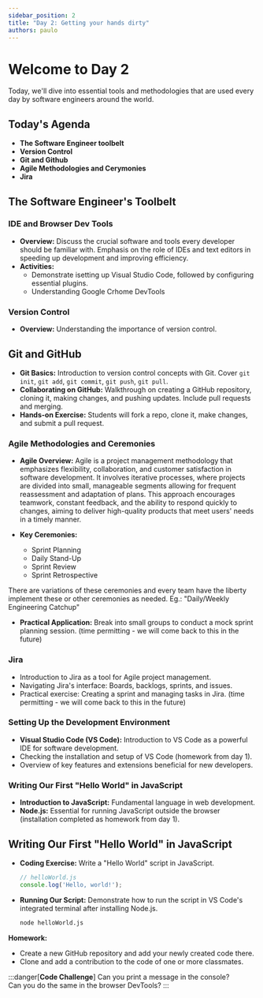 ```yaml
---
sidebar_position: 2
title: "Day 2: Getting your hands dirty"
authors: paulo
---
```


# Welcome to Day 2

Today, we'll dive into essential tools and methodologies that are used every day by software engineers around the world.

## Today's Agenda

- **The Software Engineer toolbelt**
- **Version Control**
- **Git and Github**
- **Agile Methodologies and Cerymonies**
- **Jira**

## The Software Engineer's Toolbelt

### IDE and Browser Dev Tools
- **Overview:** Discuss the crucial software and tools every developer should be familiar with. Emphasis on the role of IDEs and text editors in speeding up development and improving efficiency.
- **Activities:** 
    - Demonstrate isetting up Visual Studio Code, followed by configuring essential plugins.
    - Understanding Google Crhome DevTools

### Version Control

- **Overview:**  Understanding the importance of version control.

## Git and GitHub

- **Git Basics:** Introduction to version control concepts with Git. Cover `git init`, `git add`, `git commit`, `git push`, `git pull`.
- **Collaborating on GitHub:** Walkthrough on creating a GitHub repository, cloning it, making changes, and pushing updates. Include pull requests and merging.
- **Hands-on Exercise:** Students will fork a repo, clone it, make changes, and submit a pull request.

### Agile Methodologies and Ceremonies

- **Agile Overview:** 
Agile is a project management methodology that emphasizes flexibility, collaboration, and customer satisfaction in software development. It involves iterative processes, where projects are divided into small, manageable segments allowing for frequent reassessment and adaptation of plans. This approach encourages teamwork, constant feedback, and the ability to respond quickly to changes, aiming to deliver high-quality products that meet users' needs in a timely manner.

- **Key Ceremonies:** 
    - Sprint Planning
    - Daily Stand-Up
    - Sprint Review
    - Sprint Retrospective

There are variations of these ceremonies and every team have the liberty implement these or other ceremonies as needed.
Eg.: "Daily/Weekly Engineering Catchup"

- **Practical Application:** Break into small groups to conduct a mock sprint planning session. (time permitting - we will come back to this in the future)

### Jira

- Introduction to Jira as a tool for Agile project management.
- Navigating Jira's interface: Boards, backlogs, sprints, and issues.
- Practical exercise: Creating a sprint and managing tasks in Jira. (time permitting - we will come back to this in the future)

### Setting Up the Development Environment

- **Visual Studio Code (VS Code):** Introduction to VS Code as a powerful IDE for software development.
- Checking the installation and setup of VS Code (homework from day 1).
- Overview of key features and extensions beneficial for new developers.

### Writing Our First "Hello World" in JavaScript

- **Introduction to JavaScript:**  Fundamental language in web development.
- **Node.js:** Essential for running JavaScript outside the browser (installation completed as homework from day 1).

## Writing Our First "Hello World" in JavaScript
- **Coding Exercise:** Write a "Hello World" script in JavaScript.
  ```javascript
  // helloWorld.js
  console.log('Hello, world!');
  ```

- **Running Our Script:** Demonstrate how to run the script in VS Code's integrated terminal after installing Node.js.
  ```bash
  node helloWorld.js
  ```

**Homework:**
- Create a new GitHub repository and add your newly created code there.
- Clone and add a contribution to the code of one or more classmates.

:::danger[**Code Challenge**]
Can you print a message in the console?<br/>
Can you do the same in the browser DevTools?
:::




